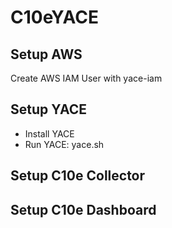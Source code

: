 # C10eYACE

## Setup AWS

Create AWS IAM User with yace-iam

## Setup YACE

- Install YACE
- Run YACE: yace.sh

## Setup C10e Collector

## Setup C10e Dashboard
